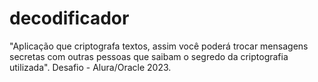 # decodificador

"Aplicação que criptografa textos, assim você poderá trocar mensagens secretas com outras pessoas que saibam o segredo da criptografia utilizada".
Desafio - Alura/Oracle 2023.
